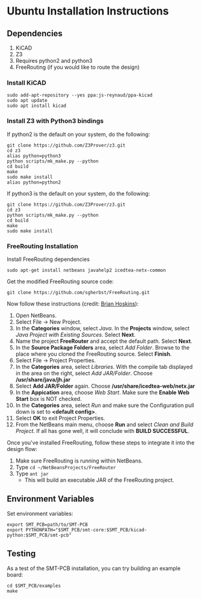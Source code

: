 # Ubuntu Installation Instructions
## Dependencies
1. KiCAD
2. Z3
3. Requires python2 and python3
4. FreeRouting (if you would like to route the design)

### Install KiCAD
```
sudo add-apt-repository --yes ppa:js-reynaud/ppa-kicad
sudo apt update
sudo apt install kicad
```

### Install Z3 with Python3 bindings

If python2 is the default on your system, do the following:

```
git clone https://github.com/Z3Prover/z3.git
cd z3
alias python=python3
python scripts/mk_make.py --python
cd build
make
sudo make install
alias python=python2
```

If python3 is the default on your system, do the following:
```
git clone https://github.com/Z3Prover/z3.git
cd z3
python scripts/mk_make.py --python
cd build
make
sudo make install
```

### FreeRouting Installation

Install FreeRouting dependencies

```
sudo apt-get install netbeans javahelp2 icedtea-netx-common
```

Get the modified FreeRouting source code:

```
git clone https://github.com/sgherbst/FreeRouting.git
```

Now follow these instructions (credit: [Brian Hoskins](http://brianhoskins.uk/install-freerouting-ubuntu-14-04-15-04/)):

1. Open NetBeans.
2. Select File -> New Project.
3. In the **Categories** window, select *Java*.  In the **Projects** window, select *Java Project with Existing Sources*.  Select **Next**.
4. Name the project **FreeRouter** and accept the default path.  Select **Next**.
5. In the **Source Package Folders** area, select *Add Folder*.  Browse to the place where you cloned the FreeRouting source.  Select **Finish**.
6. Select File -> Project Properties.
7. In the **Categories** area, select *Libraries*.  With the compile tab displayed in the area on the right, select *Add JAR/Folder*.  Choose **/usr/share/java/jh.jar**
8. Select **Add JAR/Folder** again.  Choose **/usr/share/icedtea-web/netx.jar**
9. In the **Appication** area, choose *Web Start*.  Make sure the **Enable Web Start** box is NOT checked.
10.  In the **Categories** area, select *Run* and make sure the Configuration pull down is set to **\<default config\>**.
11. Select **OK** to exit Project Properties.
12.  From the NetBeans main menu, choose **Run** and select *Clean and Build Project*.  If all has gone well, it will conclude with **BUILD SUCCESSFUL**.

Once you've installed FreeRouting, follow these steps to integrate it into the design flow:
1. Make sure FreeRouting is running within NetBeans.
2. Type `cd ~/NetBeansProjects/FreeRouter`
3. Type `ant jar`
    * This will build an executable JAR of the FreeRouting project.

## Environment Variables
Set environment variables:
```
export SMT_PCB=path/to/SMT-PCB
export PYTHONPATH="$SMT_PCB/smt-core:$SMT_PCB/kicad-python:$SMT_PCB/smt-pcb"
```

## Testing

As a test of the SMT-PCB installation, you can try building an example board:

```
cd $SMT_PCB/examples
make
```
